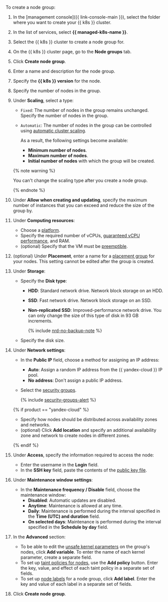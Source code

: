 To create a node group:
1. In the [management console]({{ link-console-main }}), select the folder where you want to create your {{ k8s }} cluster.
1. In the list of services, select **{{ managed-k8s-name }}**.
1. Select the {{ k8s }} cluster to create a node group for.
1. On the {{ k8s }} cluster page, go to the **Node groups** tab.
1. Click **Create node group**.
1. Enter a name and description for the node group.
1. Specify the **{{ k8s }} version** for the node.
1. Specify the number of nodes in the group.
1. Under **Scaling**, select a type:
   * `Fixed`: The number of nodes in the group remains unchanged. Specify the number of nodes in the group.
   * `Automatic`: The number of nodes in the group can be controlled using [automatic cluster scaling](../../managed-kubernetes/concepts/autoscale.md#ca).

     As a result, the following settings become available:
     * **Minimum number of nodes**.
     * **Maximum number of nodes**.
     * **Initial number of nodes** with which the group will be created.

   {% note warning %}

   You can't change the scaling type after you create a node group.

   {% endnote %}

1. Under **Allow when creating and updating**, specify the maximum number of instances that you can exceed and reduce the size of the group by.
1. Under **Computing resources**:
   * Choose a [platform](../../compute/concepts/vm-platforms.md).
   * Specify the required number of vCPUs, [guaranteed vCPU performance](../../compute/concepts/performance-levels.md), and RAM.
   * (optional) Specify that the VM must be [preemptible](../../compute/concepts/preemptible-vm.md).
1. (optional) Under **Placement**, enter a name for a [placement group](../../compute/concepts/placement-groups.md) for your nodes. This setting cannot be edited after the group is created.
1. Under **Storage**:
   * Specify the **Disk type**:
     * **HDD**: Standard network drive. Network block storage on an HDD.
     * **SSD**: Fast network drive. Network block storage on an SSD.
     * **Non-replicated SSD**: Improved-performance network drive. You can only change the size of this type of disk in 93 GB increments.

       {% include [nrd-no-backup-note](nrd-no-backup-note.md) %}

   * Specify the disk size.
1. Under **Network settings**:
   * In the **Public IP** field, choose a method for assigning an IP address:
     * **Auto**: Assign a random IP address from the {{ yandex-cloud }} IP pool.
     * **No address**: Don't assign a public IP address.
   * Select the [security groups](../../vpc/concepts/security-groups.md).

     {% include [security-groups-alert](security-groups-alert.md) %}

   {% if product == "yandex-cloud" %}

   * Specify how nodes should be distributed across availability zones and networks.
   * (optional) Click **Add location** and specify an additional availability zone and network to create nodes in different zones.

   {% endif %}

1. Under **Access**, specify the information required to access the node:
   * Enter the username in the **Login** field.
   * In the **SSH key** field, paste the contents of the [public key file](../../managed-kubernetes/operations/node-connect-ssh.md#creating-ssh-keys).
1. Under **Maintenance window settings**:
   * In the **Maintenance frequency / Disable** field, choose the maintenance window:
     * **Disabled**: Automatic updates are disabled.
     * **Anytime**: Maintenance is allowed at any time.
     * **Daily**: Maintenance is performed during the interval specified in the **Time (UTC) and duration** field.
     * **On selected days**: Maintenance is performed during the interval specified in the **Schedule by day** field.
1. In the **Advanced** section:
   * To be able to edit the [unsafe kernel parameters](../../managed-kubernetes/concepts/index.md#node-group) on the group's nodes, click **Add variable**. To enter the name of each kernel parameter, create a separate field.
   * To set up [taint policies for nodes](https://kubernetes.io/docs/concepts/scheduling-eviction/taint-and-toleration/), use the **Add policy** button. Enter the key, value, and effect of each taint policy in a separate set of fields.
   * To set up [node labels](../../managed-kubernetes/concepts/index.md#node-labels) for a node group, click **Add label**. Enter the key and value of each label in a separate set of fields.
1. Click **Create node group**.